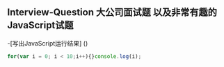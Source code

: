 ## Interview-Question 大公司面试题 以及非常有趣的JavaScript试题

-[写出JavaScript运行结果] ()
```JavaScript
for(var i = 0; i < 10;i++){}console.log(i);
```
